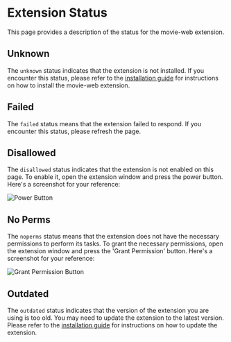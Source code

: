 # Extension Status

This page provides a description of the status for the movie-web extension.

## Unknown

The `unknown` status indicates that the extension is not installed. If you encounter this status, please refer to the [installation guide](/extension/installation) for instructions on how to install the movie-web extension.

## Failed

The `failed` status means that the extension failed to respond. If you encounter this status, please refresh the page.

## Disallowed

The `disallowed` status indicates that the extension is not enabled on this page. To enable it, open the extension window and press the power button. Here's a screenshot for your reference:

![Power Button](power.png)

## No Perms

The `noperms` status means that the extension does not have the necessary permissions to perform its tasks. To grant the necessary permissions, open the extension window and press the 'Grant Permission' button. Here's a screenshot for your reference:

![Grant Permission Button](permission.png)

## Outdated

The `outdated` status indicates that the version of the extension you are using is too old. You may need to update the extension to the latest version. Please refer to the [installation guide](/extension/installation) for instructions on how to update the extension.
